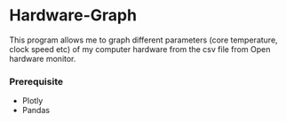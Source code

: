 # Hardware-Graph
This program allows me to graph different parameters (core temperature, clock speed etc) of my computer hardware from the csv file from Open hardware monitor.

### Prerequisite 
- Plotly
- Pandas
